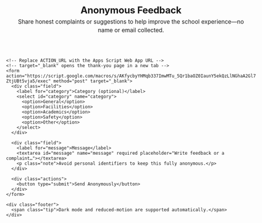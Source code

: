 <html lang="en">
<head>
  <meta charset="utf-8" />
  <meta name="viewport" content="width=device-width, initial-scale=1" />
  <!-- Opt-in to light/dark color schemes for native UI surfaces -->
  <meta name="color-scheme" content="light dark" />
  <style>

      /* Theming via CSS custom properties (variables) */
      --bg: #f7f8fb;
      --text: #0b1220;
      --muted: #5b6577;
      --card: rgba(255, 255, 255, 0.85);
      --card-border: rgba(15, 23, 42, 0.08);
      --accent: #2563eb;   /* blue-600 */
      --accent-2: #7c3aed; /* purple-600 */
      --ring: #93c5fd;     /* blue-300 */
      --shadow: 0 12px 40px rgba(2, 6, 23, 0.12);
      --blur: 14px;

      --radius: 16px;
      --gap: 14px;
      --pad: 18px;

      --transition: 160ms;
    }

    @media (prefers-color-scheme: dark) {
      :root {
        --bg: #0b1020;
        --text: #e6e8ef;
        --muted: #a2a9ba;
        --card: rgba(17, 24, 39, 0.60);
        --card-border: rgba(255, 255, 255, 0.10);
        --accent: #60a5fa;   /* blue-400 */
        --accent-2: #a78bfa; /* violet-400 */
        --ring: #60a5fa;
        --shadow: 0 12px 40px rgba(0, 0, 0, 0.45);
      }
    }

    /* Respect users who prefer less motion */
    @media (prefers-reduced-motion: reduce) {
      * {
        animation: none !important;
        transition: none !important;
        scroll-behavior: auto !important;
      }
    }

    /* Background and layout */
    html, body {
      height: 100%;
    }
    body {
      margin: 0;
      font-family: ui-sans-serif, system-ui, -apple-system, "Segoe UI", Roboto,
                   "Helvetica Neue", Arial, "Noto Sans", "Liberation Sans", sans-serif;
      color: var(--text);
      background: radial-gradient(1200px 800px at 80% -10%, rgba(124, 58, 237, 0.18), transparent 60%),
                  radial-gradient(1000px 700px at -10% 20%, rgba(37, 99, 235, 0.18), transparent 55%),
                  var(--bg);
      display: grid;
      place-items: center;
      padding: 32px 18px;
    }

    .card {
      width: min(680px, 100%);
      border-radius: calc(var(--radius) + 2px);
      background: var(--card);
      border: 1px solid var(--card-border);
      box-shadow: var(--shadow);
      backdrop-filter: blur(var(--blur));
      -webkit-backdrop-filter: blur(var(--blur));
      overflow: clip;
    }

    .header {
      padding: 22px 22px 8px;
    }
    .title {
      margin: 0 0 6px;
      font-weight: 700;
      letter-spacing: -0.01em;
      font-size: clamp(1.25rem, 1rem + 1vw, 1.6rem);
    }
    .subtitle {
      margin: 0;
      color: var(--muted);
      font-size: 0.975rem;
      line-height: 1.45;
    }

    form {
      display: grid;
      gap: var(--gap);
      padding: 10px 22px 22px;
    }

    label {
      font-size: 0.95rem;
      font-weight: 600;
      margin-bottom: 6px;
      display: block;
    }

    .field {
      display: grid;
      gap: 6px;
    }

    select,
    textarea,
    button {
      font: inherit;
    }

    select,
    textarea {
      width: 100%;
      color: var(--text);
      background: rgba(255, 255, 255, 0.6);
      border: 1px solid var(--card-border);
      border-radius: var(--radius);
      padding: var(--pad);
      outline: none;
      transition: box-shadow var(--transition) ease, border-color var(--transition) ease, background var(--transition) ease;
      backdrop-filter: blur(2px);
      -webkit-backdrop-filter: blur(2px);
    }

    @media (prefers-color-scheme: dark) {
      select,
      textarea {
        background: rgba(2, 6, 23, 0.35);
      }
    }

    textarea {
      min-height: 170px;
      resize: vertical;
    }

    select:focus-visible,
    textarea:focus-visible {
      border-color: transparent;
      box-shadow: 0 0 0 3px var(--ring);
    }

    .note {
      color: var(--muted);
      font-size: 0.92rem;
      margin-top: -2px;
      margin-bottom: 8px;
    }

    .actions {
      display: grid;
      gap: 10px;
      margin-top: 6px;
    }

    button[type="submit"] {
      cursor: pointer;
      border: none;
      border-radius: calc(var(--radius) + 2px);
      padding: 14px 18px;
      color: white;
      font-weight: 700;
      letter-spacing: 0.02em;
      background-image: linear-gradient(135deg, var(--accent), var(--accent-2));
      box-shadow: 0 8px 20px rgba(37, 99, 235, 0.35);
      transition: transform var(--transition) ease, box-shadow var(--transition) ease, opacity var(--transition) ease;
    }

    button[type="submit"]:hover {
      transform: translateY(-1px);
      box-shadow: 0 12px 28px rgba(37, 99, 235, 0.40);
    }

    button[type="submit"]:active {
      transform: translateY(0);
      box-shadow: 0 6px 16px rgba(37, 99, 235, 0.32);
    }

    button[type="submit"]:focus-visible {
      outline: none;
      box-shadow: 0 0 0 4px rgba(147, 197, 253, 0.85), 0 8px 20px rgba(37, 99, 235, 0.35);
    }

    .footer {
      padding: 16px 22px 22px;
      border-top: 1px solid var(--card-border);
      color: var(--muted);
      font-size: 0.92rem;
      display: flex;
      align-items: center;
      gap: 10px;
      justify-content: space-between;
    }

    .tip {
      font-size: 0.9rem;
    }
  </style>
</head>
<body>
  <main class="card" aria-labelledby="title">
    <header class="header">
      <h1 class="title" id="title">Anonymous Feedback</h1>
      <p class="subtitle">Share honest complaints or suggestions to help improve the school experience—no name or email collected.</p>
    </header>

    <!-- Replace ACTION_URL with the Apps Script Web App URL -->
    <!-- target="_blank" opens the thank‑you page in a new tab -->
    <form action="https://script.google.com/macros/s/AKfycbyYHMqb337ImwMTu_5Qr1baOZ0IaunY5ekQzLlNGhaA2Gl7WsLUBcVx-ZtjUBt5vja5/exec" method="post" target="_blank">
      <div class="field">
        <label for="category">Category (optional)</label>
        <select id="category" name="category">
          <option>General</option>
          <option>Facilities</option>
          <option>Academics</option>
          <option>Safety</option>
          <option>Other</option>
        </select>
      </div>

      <div class="field">
        <label for="message">Message</label>
        <textarea id="message" name="message" required placeholder="Write feedback or a complaint…"></textarea>
        <p class="note">Avoid personal identifiers to keep this fully anonymous.</p>
      </div>

      <div class="actions">
        <button type="submit">Send Anonymously</button>
      </div>
    </form>

    <div class="footer">
      <span class="tip">Dark mode and reduced‑motion are supported automatically.</span>
    </div>
  </main>
</body>
</html>
